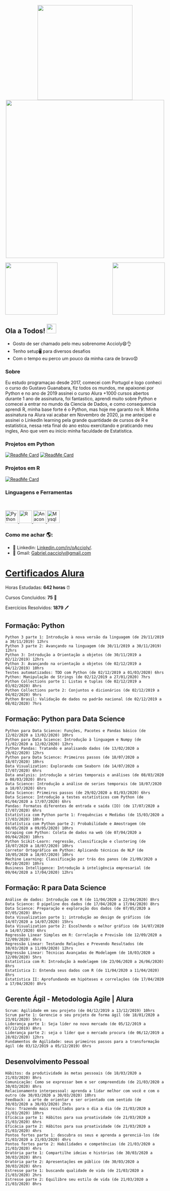 <p align="center">
  <a href="#">
    <img align="center" width="300" src="Nome.png" />
  </a>
  <a href="#">
    <img align="center" width="500" src="Minha_Foto.jpg" />
  </a>
</p>

<p align="left">
  <a href="https://github.com/oaccioly">
    <img
         height="165"
         src="https://github-readme-stats.vercel.app/api/top-langs/?username=oaccioly&layout=compact&theme=tokyonight&custom_title=Minhas%20Linguagens%20Mais%20Usadas"
    />
  </a>
  <a href="https://github.com/oaccioly">
    <img
      align="right"
      height="165"
      src="https://github-readme-stats.vercel.app/api?username=oaccioly&count_private=true&custom_title=Estatisticas%20De%20Atividade&show_icons=true&hide=issues&theme=tokyonight"
    />
  </a>
</p>

## Ola a Todos! <img src="Hi.gif" width="30px"></h2>
- Gosto de ser chamado pelo meu sobrenome Accioly😄👌
- Tenho setup🖥️ para diversos desafios
- Com o tempo eu perco um pouco da minha cara de bravo😡


### Sobre
Eu estudo programaçao desde 2017, comecei com Portugol e logo conheci o curso do Gustavo Guanabara, fiz todos os mundos, me apaixonei por Python e no ano de 2019 assinei o curso Alura +1000 cursos abertos durante 1 ano de assinatura, foi fantastico, aprendi muito sobre Python e comecei a entrar no mundo da Ciencia de Dados, e como consequencia aprendi R, minha base forte é o Python, mas hoje me garanto no R. Minha assinatura na Alura vai acabar em Novembro de 2020, ja me antecipei e assinei o LinkedIn learning pela grande quantidade de cursos de R e estatistica, nessa reta final do ano estou exercitando e praticando meu ingles, Ano que vem eu inicio minha faculdade de Estatistica.

### Projetos em Python
[![ReadMe Card](https://github-readme-stats.vercel.app/api/pin/?username=oaccioly&repo=hangman&theme=tokyonight)](https://github.com/oaccioly/hangman)
[![ReadMe Card](https://github-readme-stats.vercel.app/api/pin/?username=oaccioly&repo=boteverve&theme=tokyonight)](https://github.com/oaccioly/boteverve)

### Projetos em R
[![ReadMe Card](https://github-readme-stats.vercel.app/api/pin/?username=oaccioly&repo=R-Machine-Learning&theme=tokyonight)](https://github.com/oaccioly/R-Machine-Learning)

### Linguagens e Ferramentas

<br/>

<p align="left">
  <a href="https://www.python.org/" target="_blank">
    <img
      src="https://devicon.dev/devicon.git/icons/python/python-original.svg"
      alt="Python"
      width="40"
      height="40"
    />
  </a>
  <a href="https://rstudio.com/" target="_blank">
    <img
      src="https://icons.iconarchive.com/icons/papirus-team/papirus-apps/256/rstudio-icon.png"
      alt="R"
      width="40"
      height="40"
    />
  </a>
  <a
    href="https://www.anaconda.com/"
    target="_blank"
  >
    <img
      src="https://www.clipartmax.com/png/full/349-3490136_anaconda-icon-anaconda-python-icon.png"
      alt="Anaconda"
      width="40"
      height="40"
    />
  </a>
  <a href="https://www.mysql.com/" target="_blank">
    <img
      src="https://devicon.dev/devicon.git/icons/mysql/mysql-original.svg"
      alt="Mysql"
      width="40"
      height="40"
    />
  </a>
</p>

### Como me achar 🌎:
- 💼 Linkedin: <a href="https://www.linkedin.com/in/oaccioly/">Linkedin.com/in/oAccioly/</a>.
- 📧 Gmail: Gabriel.oaccioly@gmail.com

<h1 class="content-item-title" style="border-color: #00c86f;">
  <a href="https://cursos.alura.com.br/user/Oaccioly/fullCertificate/95021c9facfec1bb030bdfd2dcd5e55d">
                  Certificados Alura
  </a>
            </h1>
                        
Horas Estudadas: **642 horas** ⏰

Cursos Concluidos: **75** 📜

Exercícios Resolvidos: **1879** 🖊️


<h2 class="content-item-title" style="border-color: #00c86f;">Formação: Python</h2>

    Python 3 parte 1: Introdução à nova versão da linguagem (de 29/11/2019 a 30/11/2019) 12hrs
    Python 3 parte 2: Avançando na linguagem (de 30/11/2019 a 30/11/2019) 12hrs
    Python 3: Introdução a Orientação a objetos (de 30/11/2019 a 02/12/2019) 12hrs
    Python 3: Avançando na orientação a objetos (de 02/12/2019 a 04/12/2019) 10hrs
    Testes automatizados: TDD com Python (de 02/12/2019 a 01/03/2020) 6hrs
    Python: Manipulação de Strings (de 02/12/2019 a 27/01/2020) 7hrs
    Python Collections parte 1: Listas e tuplas (de 02/12/2019 a 03/02/2020) 8hrs
    Python Collections parte 2: Conjuntos e dicionários (de 02/12/2019 a 04/02/2020) 9hrs
    Python Brasil: Validação de dados no padrão nacional (de 02/12/2019 a 08/02/2020) 7hrs
    
<h2 class="content-item-title" style="border-color: #00c86f;">Formação: Python para Data Science</h2>
    
    Python para Data Science: Funções, Pacotes e Pandas básico (de 12/02/2020 a 13/02/2020) 10hrs
    Python para Data Science: Introdução à linguagem e Numpy (de 11/02/2020 a 12/02/2020) 12hrs
    Python Pandas: Tratando e analisando dados (de 13/02/2020 a 29/02/2020) 12hrs
    Python para Data Science: Primeiros passos (de 18/07/2020 a 18/07/2020) 10hrs 
    Data Visualization: Explorando com Seaborn (de 14/07/2020 a 17/07/2020) 6hrs
    Data analysis: introdução a séries temporais e análises (de 08/03/2020 a 08/03/2020) 8hrs
    Data Science: Introdução a análise de series temporais (de 18/07/2020 a 18/07/2020) 6hrs
    Data Science: Primeiros passos (de 29/02/2020 a 01/03/2020) 6hrs
    Data Science: Introdução a testes estatísticos com Python (de 01/04/2020 a 17/07/2020) 6hrs
    Pandas: Formatos diferentes de entrada e saída (IO) (de 17/07/2020 a 17/07/2020) 6hrs
    Estatística com Python parte 1: Frequências e Medidas (de 15/03/2020 a 17/03/2020) 10hrs
    Estatística com Python parte 2: Probabilidade e Amostragem (de 08/05/2020 a 09/05/2020) 10hrs
    Scraping com Python: Coleta de dados na web (de 07/04/2020 a 09/04/2020) 10hrs
    Python Scikit-Learn: regressão, classificação e clustering (de 18/07/2020 a 18/07/2020) 10hrs
    Corretor Ortográfico em Python: Aplicando técnicas de NLP (de 10/05/2020 a 18/07/2020) 10hrs
    Machine Learning: Classificação por trás dos panos (de 21/09/2020 a 04/10/2020) 10hrs
    Business Intelligence: Introdução à inteligência empresarial (de 09/04/2020 a 17/04/2020) 12hrs 
    
<h2 class="content-item-title" style="border-color: #00c86f;">Formação: R para Data Science</h2>
            
    Análise de dados: Introdução com R (de 11/04/2020 a 22/04/2020) 8hrs
    Data Science: O pipeline dos dados (de 17/04/2020 a 17/04/2020) 8hrs
    Data Science: Preparação e exploração dos dados (de 07/05/2020 a 07/05/2020) 8hrs
    Data Visualization parte 1: introdução ao design de gráficos (de 14/07/2020 a 14/07/2020) 15hrs
    Data Visualization parte 2: Escolhendo o melhor gráfico (de 14/07/2020 a 14/07/2020) 6hrs
    Regressão Linear Simples em R: Correlação e Previsão (de 12/09/2020 a 12/09/2020) 4hrs
    Regressão Linear: Testando Relações e Prevendo Resultados (de 10/03/2020 a 11/09/2020) 12hrs
    Regressão Linear: Técnicas Avançadas de Modelagem (de 18/03/2020 a 12/09/2020) 5hrs
    Estatística com R: Introdução à modelagem (de 23/06/2020 a 26/06/2020) 8hrs
    Estatística I: Entenda seus dados com R (de 11/04/2020 a 11/04/2020) 8hrs
    Estatística II: Aprofundando em hipóteses e correlações (de 17/04/2020 a 17/04/2020) 8hrs
    
<h2 class="content-item-title" style="border-color: #00c86f;">Gerente Ágil - Metodologia Agile | Alura</h2>               
    
    Scrum: Agilidade em seu projeto (de 04/12/2019 a 13/12/2019) 10hrs
    Scrum parte 1: Gerencie o seu projeto de forma ágil (de 18/01/2020 a 23/01/2020) 5hrs
    Liderança parte 1: Seja líder no novo mercado (de 05/12/2019 a 07/12/2019) 8hrs
    Liderança parte 2: seja o líder que o mercado procura (de 06/12/2019 a 28/02/2020) 12hrs
    Fundamentos de Agilidade: seus primeiros passos para a transformação ágil (de 03/12/2019 a 05/12/2019) 6hrs

  <h2 class="content-item-title" style="border-color: #00c86f;">Desenvolvimento Pessoal</h2>   
    
    Hábitos: da produtividade às metas pessoais (de 18/03/2020 a 21/03/2020) 8hrs
    Comunicação: Como se expressar bem e ser compreendido (de 21/03/2020 a 30/03/2020) 8hrs
    Relacionamento interpessoal: aprenda a lidar melhor com você e com o outro (de 30/03/2020 a 30/03/2020) 10hrs
    Feedback: a arte de orientar e ser orientado com sentido (de 30/03/2020 a 30/03/2020) 2hrs
    Foco: Trazendo mais resultados para o dia a dia (de 21/03/2020 a 21/03/2020) 10hrs
    Eficácia parte 1: Hábitos para sua proatividade (de 21/03/2020 a 21/03/2020) 6hrs
    Eficácia parte 2: Hábitos para sua proatividade (de 21/03/2020 a 21/03/2020) 4hrs
    Pontos fortes parte 1: descubra os seus e aprenda a gerenciá-los (de 21/03/2020 a 21/03/2020) 4hrs
    Pontos fortes parte 2: Habilidades e competências (de 21/03/2020 a 21/03/2020) 4hrs
    Oratória parte 1: Compartilhe ideias e histórias (de 30/03/2020 a 30/03/2020) 8hrs
    Oratória parte 2: Apresentações em público (de 30/03/2020 a 30/03/2020) 6hrs
    Estresse parte 1: buscando qualidade de vida (de 21/03/2020 a 21/03/2020) 2hrs
    Estresse parte 2: Equilibre seu estilo de vida (de 21/03/2020 a 21/03/2020) 8hrs
